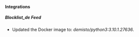 #### Integrations
##### Blocklist_de Feed
- Updated the Docker image to: *demisto/python3:3.10.1.27636*.
